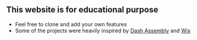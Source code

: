 ## This website is for educational purpose ##
- Feel free to clone and add your own features
- Some of the projects were heavily inspired by [Dash Assembly](https://dash.generalassemb.ly/projects) and [Wix](https://www.wix.com/)
